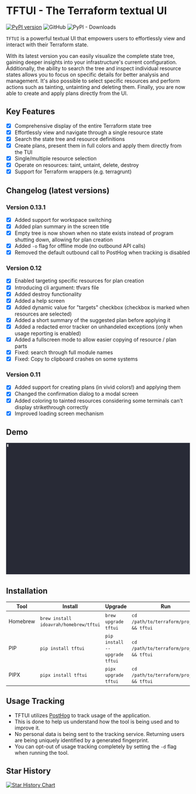 # TFTUI - The Terraform textual UI

[![PyPI version](https://badge.fury.io/py/tftui.svg?random=stuff)](https://badge.fury.io/py/tftui?)
![GitHub](https://img.shields.io/github/license/idoavrah/terraform-tui?random=stuff)
![PyPI - Downloads](https://img.shields.io/pypi/dm/tftui?random=stuff)

`TFTUI` is a powerful textual UI that empowers users to effortlessly view and interact with their Terraform state.

With its latest version you can easily visualize the complete state tree, gaining deeper insights into your infrastructure's current configuration. Additionally, the ability to search the tree and inspect individual resource states allows you to focus on specific details for better analysis and management. It's also possible to select specific resources and perform actions such as tainting, untainting and deleting them. Finally, you are now able to create and apply plans directly from the UI.

## Key Features

- [x] Comprehensive display of the entire Terraform state tree
- [x] Effortlessly view and navigate through a single resource state
- [x] Search the state tree and resource definitions
- [x] Create plans, present them in full colors and apply them directly from the TUI
- [x] Single/multiple resource selection
- [x] Operate on resources: taint, untaint, delete, destroy
- [x] Support for Terraform wrappers (e.g. terragrunt)

## Changelog (latest versions)

### Version 0.13.1

- [x] Added support for workspace switching
- [x] Added plan summary in the screen title
- [x] Empty tree is now shown when no state exists instead of program shutting down, allowing for plan creation
- [x] Added `-o` flag for offline mode (no outbound API calls)
- [x] Removed the default outbound call to PostHog when tracking is disabled

### Version 0.12

- [x] Enabled targeting specific resources for plan creation
- [x] Introducing cli argument: tfvars file
- [x] Added destroy functionality
- [x] Added a help screen
- [x] Added dynamic value for "targets" checkbox (checkbox is marked when resources are selected)
- [x] Added a short summary of the suggested plan before applying it
- [x] Added a redacted error tracker on unhandeled exceptions (only when usage reporting is enabled)
- [x] Added a fullscreen mode to allow easier copying of resource / plan parts
- [x] Fixed: search through full module names
- [x] Fixed: Copy to clipboard crashes on some systems

### Version 0.11

- [x] Added support for creating plans (in vivid colors!) and applying them
- [x] Changed the confirmation dialog to a modal screen
- [x] Added coloring to tainted resources considering some terminals can't display strikethrough correctly
- [x] Improved loading screen mechanism

## Demo

![](demo/tftui.gif "demo")

## Installation

| Tool     | Install                                | Upgrade                       | Run                                      |
| -------- | -------------------------------------- | ----------------------------- | ---------------------------------------- |
| Homebrew | `brew install idoavrah/homebrew/tftui` | `brew upgrade tftui`          | `cd /path/to/terraform/project && tftui` |
| PIP      | `pip install tftui`                    | `pip install --upgrade tftui` | `cd /path/to/terraform/project && tftui` |
| PIPX     | `pipx install tftui`                   | `pipx upgrade tftui`          | `cd /path/to/terraform/project && tftui` |

## Usage Tracking

- TFTUI utilizes [PostHog](https://posthog.com) to track usage of the application.
- This is done to help us understand how the tool is being used and to improve it.
- No personal data is being sent to the tracking service. Returning users are being uniquely identified by a generated fingerprint.
- You can opt-out of usage tracking completely by setting the `-d` flag when running the tool.

## Star History

[![Star History Chart](https://api.star-history.com/svg?repos=idoavrah/terraform-tui&type=Date)](https://star-history.com/#idoavrah/terraform-tui&Date)

